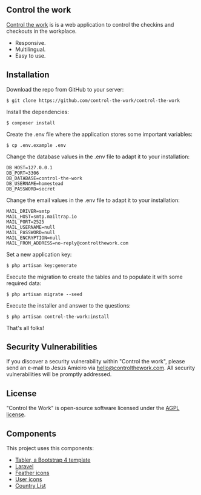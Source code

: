 ## Control the work

[Control the work](https://www.controlthework.com/) is is a web application 
to control the checkins and checkouts in the workplace.

- Responsive.
- Multilingual.
- Easy to use.

## Installation

Download the repo from GitHub to your server:

```
$ git clone https://github.com/control-the-work/control-the-work
```

Install the dependencies:

```
$ composer install 
```

Create the .env file where the application stores some important variables:

```
$ cp .env.example .env
```

Change the database values in the .env file to adapt it to your installation:

```
DB_HOST=127.0.0.1
DB_PORT=3306
DB_DATABASE=control-the-work
DB_USERNAME=homestead
DB_PASSWORD=secret
```

Change the email values in the .env file to adapt it to your installation:
    
```
MAIL_DRIVER=smtp
MAIL_HOST=smtp.mailtrap.io
MAIL_PORT=2525
MAIL_USERNAME=null
MAIL_PASSWORD=null
MAIL_ENCRYPTION=null
MAIL_FROM_ADDRESS=no-reply@controlthework.com
```

Set a new application key:

```
$ php artisan key:generate
```

Execute the migration to create the tables and to populate it with some 
required data:

```
$ php artisan migrate --seed
```

Execute the installer and answer to the questions: 

```
$ php artisan control-the-work:install 
```

That's all folks!

## Security Vulnerabilities

If you discover a security vulnerability within "Control the work", please 
send an e-mail to Jesús Amieiro via 
[hello@controlthework.com](mailto:hello@controlthework.com). 
All security vulnerabilities will be promptly addressed.

## License

"Control the Work" is open-source software licensed under the 
[AGPL license](https://opensource.org/licenses/AGPL-3.0).

## Components

This project uses this components:

- [Tabler, a Bootstrap 4 template](https://github.com/tabler/tabler)
- [Laravel](https://laravel.com/)
- [Feather icons](https://github.com/feathericons/feather)
- [User icons](https://www.iconfinder.com/iconsets/ios-7-icons) 
- [Country List](https://github.com/umpirsky/country-list)